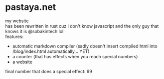 # pastaya.net

my website  
has been rewritten in rust cuz i don't know javascript and the only guy that knows it is @sobakintech lol  
features:

- automatic markdown compiler (sadly doesn't insert compiled html into /blog/index.html automatically... YET)
- a counter (that has effects when you reach special numbers)
- a website

final number that does a special effect: 69
